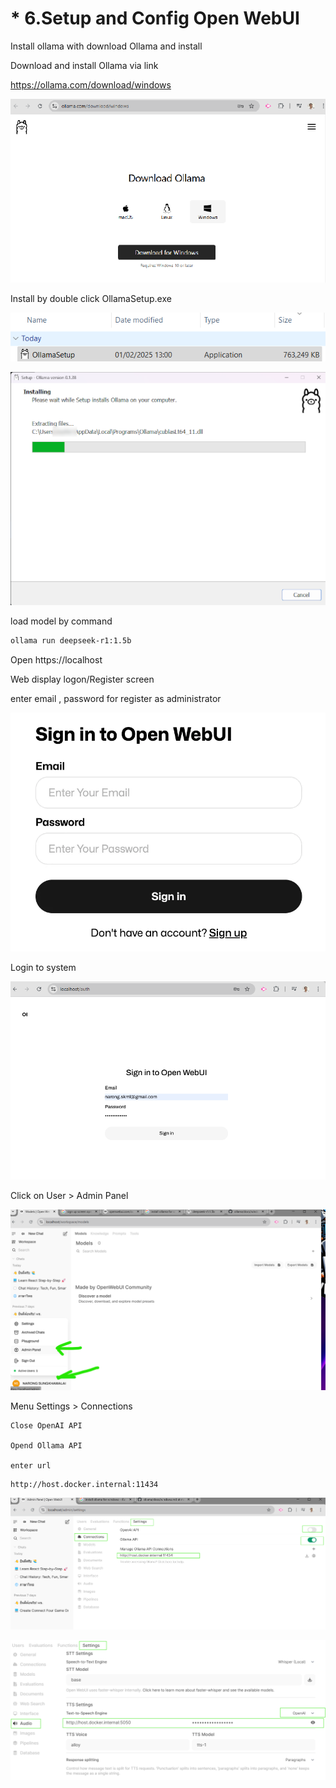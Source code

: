 # * 6.Setup and Config Open WebUI

Install ollama with download Ollama and install

Download and install Ollama via link

https://ollama.com/download/windows

![1738417226347](image/6.signup_config_open_webui/1738417226347.png)

Install by double click OllamaSetup.exe

![1738417327699](image/6.signup_config_open_webui/1738417327699.png)

![1738417260404](image/6.signup_config_open_webui/1738417260404.png)

load model by command

```bash
ollama run deepseek-r1:1.5b
```



Open https://localhost

Web display logon/Register screen

enter  email , password for register  as administrator

![1738417140249](image/6.signup_config_open_webui/1738417140249.png)


Login to system 

![1738417554917](image/6.signup_config_open_webui/1738417554917.png)


Click on User  > Admin Panel

![1738417667122](image/6.signup_config_open_webui/1738417667122.png)

Menu Settings > Connections

    Close OpenAI API

    Opend Ollama API

    enter url

```
http://host.docker.internal:11434
```

![1738417840960](image/6.signup_config_open_webui/1738417840960.png)


![1738417912003](image/6.signup_config_open_webui/1738417912003.png)
